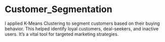 # Customer_Segmentation
I applied K-Means Clustering to segment customers based on their buying behavior. This helped identify loyal customers, deal-seekers, and inactive users. It’s a vital tool for targeted marketing strategies.
